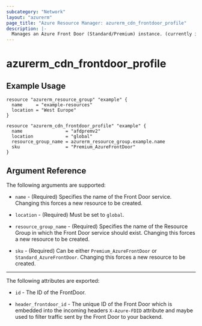 ```yaml
---
subcategory: "Network"
layout: "azurerm"
page_title: "Azure Resource Manager: azurerm_cdn_frontdoor_profile"
description: |-
  Manages an Azure Front Door (Standard/Premium) instance. (currently in public preview)
---
```


# azurerm_cdn_frontdoor_profile

## Example Usage

```hcl
resource "azurerm_resource_group" "example" {
  name     = "example-resources"
  location = "West Europe"
}

resource "azurerm_cdn_frontdoor_profile" "example" {
  name                = "afdpremv2"
  location            = "global"
  resource_group_name = azurerm_resource_group.example.name
  sku                 = "Premium_AzureFrontDoor"
}
```

## Argument Reference

The following arguments are supported:

* `name` - (Required) Specifies the name of the Front Door service. Changing this forces a new resource to be created.

* `location` - (Required) Must be set to `global`.

* `resource_group_name` - (Required) Specifies the name of the Resource Group in which the Front Door service should exist. Changing this forces a new resource to be created.

* `sku` - (Required) Can be either `Premium_AzureFrontDoor` or `Standard_AzureFrontDoor`. Changing this forces a new resource to be created.

---

The following attributes are exported:

* `id` - The ID of the FrontDoor.

* `header_frontdoor_id` - The unique ID of the Front Door which is embedded into the incoming headers `X-Azure-FDID` attribute and maybe used to filter traffic sent by the Front Door to your backend.
